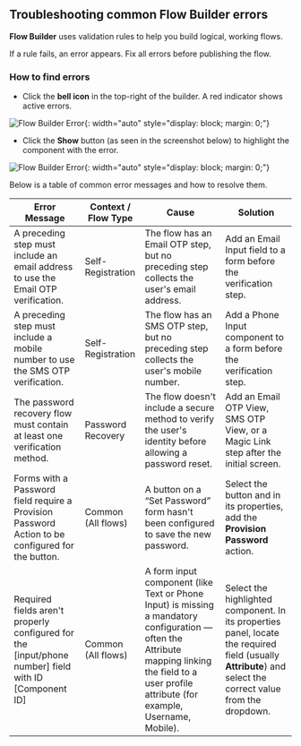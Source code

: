 ## Troubleshooting common Flow Builder errors

**Flow Builder** uses validation rules to help you build logical, working flows.

If a rule fails, an error appears. Fix all errors before publishing the flow.

### How to find errors

- Click the **bell icon** in the top-right of the builder. A red indicator shows active errors.

![Flow Builder Error]({{base_path}}/assets/img/guides/flows/flow-error-01.png){: width="auto" style="display: block; margin: 0;"}

- Click the **Show** button (as seen in the screenshot below) to highlight the component with the error.

![Flow Builder Error]({{base_path}}/assets/img/guides/flows/flow-error-02.png){: width="auto" style="display: block; margin: 0;"}

Below is a table of common error messages and how to resolve them.

| **Error Message** | **Context / Flow Type** | **Cause** | **Solution** |
|--------------------|--------------------------|------------|---------------|
| A preceding step must include an email address to use the Email OTP verification. | Self-Registration | The flow has an Email OTP step, but no preceding step collects the user's email address. | Add an Email Input field to a form before the verification step. |
| A preceding step must include a mobile number to use the SMS OTP verification. | Self-Registration | The flow has an SMS OTP step, but no preceding step collects the user's mobile number. | Add a Phone Input component to a form before the verification step. |
| The password recovery flow must contain at least one verification method. | Password Recovery | The flow doesn't include a secure method to verify the user's identity before allowing a password reset. | Add an Email OTP View, SMS OTP View, or a Magic Link step after the initial screen. |
| Forms with a Password field require a Provision Password Action to be configured for the button. | Common (All flows) | A button on a “Set Password” form hasn't been configured to save the new password. | Select the button and in its properties, add the **Provision Password** action. |
| Required fields aren't properly configured for the [input/phone number] field with ID [Component ID] | Common (All flows) | A form input component (like Text or Phone Input) is missing a mandatory configuration — often the Attribute mapping linking the field to a user profile attribute (for example, Username, Mobile). | Select the highlighted component. In its properties panel, locate the required field (usually **Attribute**) and select the correct value from the dropdown. |

